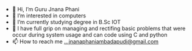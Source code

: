 - 👋 Hi, I’m Guru Jnana Phani
- 👀 I’m interested in computers 
- 🌱 I’m currently studying degree in B.Sc IOT
- 💞️ I have full grip on managing and rectifing basic problems that were occur during system usage and can code using C and python
- 📫 How to reach me ...jnanaphaniambadapudi@gmail.com

<!---
ph143/ph143 is a ✨ special ✨ repository because its `README.md` (this file) appears on your GitHub profile.
You can click the Preview link to take a look at your changes.
--->
